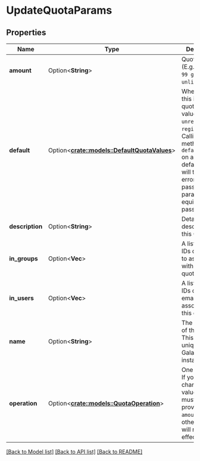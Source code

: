 # UpdateQuotaParams

## Properties

Name | Type | Description | Notes
------------ | ------------- | ------------- | -------------
**amount** | Option<**String**> | Quota size (E.g. ``10000MB``, ``99 gb``, ``0.2T``, ``unlimited``) | [optional]
**default** | Option<[**crate::models::DefaultQuotaValues**](DefaultQuotaValues.md)> | Whether or not this is a default quota. Valid values are ``no``, ``unregistered``, ``registered``. Calling this method with ``default=\"no\"`` on a non-default quota will throw an error. Not passing this parameter is equivalent to passing ``no``. | [optional]
**description** | Option<**String**> | Detailed text description for this Quota. | [optional]
**in_groups** | Option<**Vec<String>**> | A list of group IDs or names to associate with this quota. | [optional]
**in_users** | Option<**Vec<String>**> | A list of user IDs or user emails to associate with this quota. | [optional]
**name** | Option<**String**> | The new name of the quota. This must be unique within a Galaxy instance. | [optional]
**operation** | Option<[**crate::models::QuotaOperation**](QuotaOperation.md)> | One of (``+``, ``-``, ``=``). If you wish to change this value, you must also provide the ``amount``, otherwise it will not take effect. | [optional]

[[Back to Model list]](../README.md#documentation-for-models) [[Back to API list]](../README.md#documentation-for-api-endpoints) [[Back to README]](../README.md)


